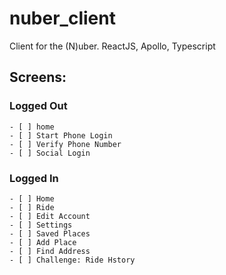 # nuber_client
Client for the (N)uber. ReactJS, Apollo, Typescript

## Screens:
    
### Logged Out

    - [ ] home
    - [ ] Start Phone Login
    - [ ] Verify Phone Number
    - [ ] Social Login
    
### Logged In

    - [ ] Home
    - [ ] Ride
    - [ ] Edit Account
    - [ ] Settings
    - [ ] Saved Places
    - [ ] Add Place
    - [ ] Find Address
    - [ ] Challenge: Ride Hstory
 
